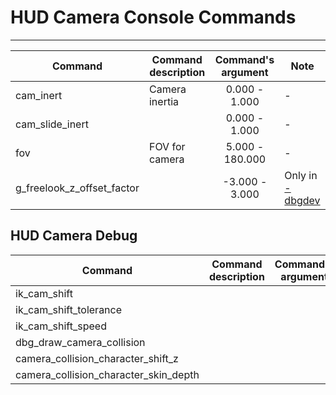 # HUD Camera Console Commands

___

| Сommand | Command description | Command's argument | Note |
|---|---|:---:|---|
| cam_inert | Camera inertia | 0.000 - 1.000 | - |
| cam_slide_inert |  | 0.000 - 1.000 | - |
| fov | FOV for camera | 5.000 - 180.000 | - |
| g_freelook_z_offset_factor |  | -3.000 - 3.000 | Only in [-dbgdev](../../engine/command-line-keys.md) |

## HUD Camera Debug

| Сommand | Command description | Command's argument | Note |
|---|---|:---:|---|
| ik_cam_shift |  |  |  |
| ik_cam_shift_tolerance  |  |  |  |
| ik_cam_shift_speed |  |  |  |
| dbg_draw_camera_collision |  |  |  |
| camera_collision_character_shift_z |  |  |  |
| camera_collision_character_skin_depth |  |  |  |
